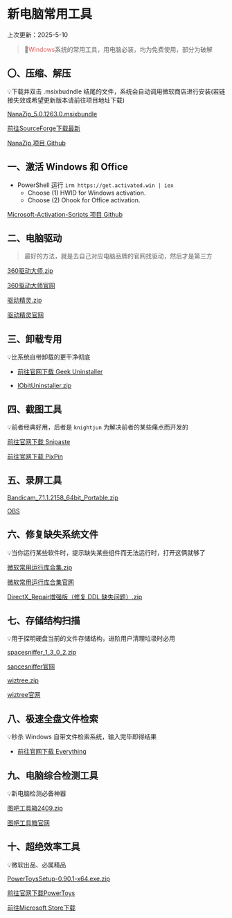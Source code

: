 # 新电脑常用工具
上次更新：2025-5-10
> 🥰<span style="color:#EB5757">Windows</span>系统的常用工具，用电脑必装，均为免费使用，部分为破解
## 〇、压缩、解压
💡下载并双击 .msixbudndle 结尾的文件，系统会自动调用微软商店进行安装(若链接失效或希望更新版本请前往项目地址下载)

[NanaZip_5.0.1263.0.msixbundle](https://www.notion.so/signed/attachment:21704a2f-18b1-4a3e-b145-995c450d8cec:NanaZip_5.0.1263.0.msixbundle?table=block&id=1ef58b09-08b0-8057-8e54-f59843fe6a09)

[前往SourceForge下载最新](https://sourceforge.net/projects/nanazip/)

[NanaZip 项目 Github](https://github.com/M2Team/NanaZip)

## 一、激活 Windows 和 Office

- PowerShell 运行 ```irm https://get.activated.win | iex```
    - Choose (1) HWID for Windows activation. 
    - Choose (2) Ohook for Office activation.

[Microsoft-Activation-Scripts 项目 Github](https://github.com/massgravel/Microsoft-Activation-Scripts)

## 二、电脑驱动

> 最好的方法，就是去自己对应电脑品牌的官网找驱动，然后才是第三方

[360驱动大师.zip](https://r2-nuaa.zerob.dpdns.org/360%E9%A9%B1%E5%8A%A8%E5%A4%A7%E5%B8%88.zip)

[360驱动大师官网](https://dm.weishi.360.cn/home.html)

[驱动精灵.zip](https://notion.so/signed/https%3A%2F%2Fprod-files-secure.s3.us-west-2.amazonaws.com%2Fa21543f8-3928-48a7-9c50-42d5136f6201%2Fbb750b94-ab47-47f3-8b76-0b94ce290e01%2F%25E9%25A9%25B1%25E5%258A%25A8%25E7%25B2%25BE%25E7%2581%25B5.zip?table=block&id=12758b09-08b0-8017-85e2-dbc8054f8c72)

[驱动精灵官网](https://www.drivergenius.com/)

## 三、卸载专用

💡比系统自带卸载的更干净彻底

- [前往官网下载 Geek Uninstaller](https://geekuninstaller.com/download)

- [IObitUninstaller.zip](https://notion.so/signed/https%3A%2F%2Fprod-files-secure.s3.us-west-2.amazonaws.com%2Fa21543f8-3928-48a7-9c50-42d5136f6201%2F5e9d0795-6f7b-4a03-9d6d-3f83c946c0e2%2FIObitUninstaller.zip?table=block&id=12c58b09-08b0-802f-9f46-db35dbdc1fd5)

## 四、截图工具
💡前者经典好用，后者是 ```knightjun``` 为解决前者的某些痛点而开发的

[前往官网下载 Snipaste](https://zh.snipaste.com/download.html)

[前往官网下载 PixPin](https://pixpin.cn/)

## 五、录屏工具

[Bandicam_7.1.1.2158_64bit_Portable.zip](https://notion.so/signed/https%3A%2F%2Fprod-files-secure.s3.us-west-2.amazonaws.com%2Fa21543f8-3928-48a7-9c50-42d5136f6201%2F3ba35492-3fa6-4b20-b3d6-5fb507a2a291%2FBandicam_7.1.1.2158_64bit_Portable.zip?table=block&id=12c58b09-08b0-804a-a549-d468ed6258e0)

[OBS](https://obsproject.com/zh-cn)

## 六、修复缺失系统文件
💡当你运行某些软件时，提示缺失某些组件而无法运行时，打开这俩就够了

[微软常用运行库合集.zip](https://notion.so/signed/https%3A%2F%2Fprod-files-secure.s3.us-west-2.amazonaws.com%2Fa21543f8-3928-48a7-9c50-42d5136f6201%2Fd9f0e827-97f9-4e79-a15a-0d646f56cb07%2F%25E5%25BE%25AE%25E8%25BD%25AF%25E5%25B8%25B8%25E7%2594%25A8%25E8%25BF%2590%25E8%25A1%258C%25E5%25BA%2593%25E5%2590%2588%25E9%259B%2586.zip?table=block&id=12758b09-08b0-808e-8cd4-e2a6081372f6)

[微软常用运行库合集官网](https://www.ghxi.com/yxkhj.html)

[DirectX_Repair增强版（修复 DDL 缺失问题）.zip](https://notion.so/signed/https%3A%2F%2Fprod-files-secure.s3.us-west-2.amazonaws.com%2Fa21543f8-3928-48a7-9c50-42d5136f6201%2F209f03c6-1970-4874-9b64-602e1a22cc31%2FDirectX_Repair%25E5%25A2%259E%25E5%25BC%25BA%25E7%2589%2588%25EF%25BC%2588%25E4%25BF%25AE%25E5%25A4%258D_DDL_%25E7%25BC%25BA%25E5%25A4%25B1%25E9%2597%25AE%25E9%25A2%2598%25EF%25BC%2589.zip?table=block&id=12758b09-08b0-804d-99be-c29a5c0ed37d)

## 七、存储结构扫描
💡用于探明硬盘当前的文件存储结构，进阶用户清理垃圾时必用

[spacesniffer_1_3_0_2.zip](https://notion.so/signed/attachment%3A6158e2ee-e899-41a5-b4f5-ea251c6ba530%3Aspacesniffer_1_3_0_2.zip?id=1ef58b09-08b0-8037-81fc-d918beba4450&table=block)

[sapcesniffer官网](https://www.uderzo.it/main_products/space_sniffer/download.html)

[wiztree.zip](https://notion.so/signed/https%3A%2F%2Fprod-files-secure.s3.us-west-2.amazonaws.com%2Fa21543f8-3928-48a7-9c50-42d5136f6201%2F1611e362-08eb-41c0-87f1-775c738c35cd%2Fwiztree.zip?table=block&id=12758b09-08b0-8024-8b51-edf98316ac9a)

[wiztree官网](https://www.diskanalyzer.com/)

## 八、极速全盘文件检索

💡秒杀 Windows 自带文件检索系统，输入完毕即得结果

- [前往官网下载 Everything](https://www.voidtools.com/zh-cn/downloads/)

## 九、电脑综合检测工具

💡新电脑检测必备神器

[图吧工具箱2409.zip](https://notion.so/signed/https%3A%2F%2Fprod-files-secure.s3.us-west-2.amazonaws.com%2Fa21543f8-3928-48a7-9c50-42d5136f6201%2Fd000f2ee-2336-432a-97d1-721eaea30924%2F%25E5%259B%25BE%25E5%2590%25A7%25E5%25B7%25A5%25E5%2585%25B7%25E7%25AE%25B1.zip?table=block&id=12758b09-08b0-8063-b25f-e77387c629bc)

[图吧工具箱官网](https://www.tbtool.cn/)

## 十、超绝效率工具

💡微软出品、必属精品

[PowerToysSetup-0.90.1-x64.exe.zip](https://notion.so/signed/attachment%3A2bc2bd14-d816-4fe3-95ee-e2d0ab25751a%3APowerToysSetup-0.90.1-x64.exe.zip?table=block&id=1ef58b09-08b0-8047-953b-d490867b6459)

[前往官网下载PowerToys](https://learn.microsoft.com/en-us/windows/powertoys/install)

[前往Microsoft Store下载](https://apps.microsoft.com/detail/xp89dcgq3k6vld?hl=zh-CN&gl=CN)